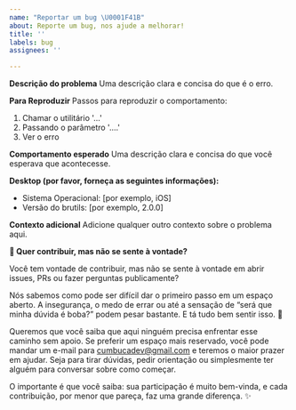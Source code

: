 ```yaml
---
name: "Reportar um bug \U0001F41B"
about: Reporte um bug, nos ajude a melhorar!
title: ''
labels: bug
assignees: ''

---
```


**Descrição do problema**
Uma descrição clara e concisa do que é o erro.

**Para Reproduzir**
Passos para reproduzir o comportamento:
1. Chamar o utilitário '...'
2. Passando o parâmetro '....'
3. Ver o erro

**Comportamento esperado**
Uma descrição clara e concisa do que você esperava que acontecesse.

**Desktop (por favor, forneça as seguintes informações):**
 - Sistema Operacional: [por exemplo, iOS]
 - Versão do brutils: [por exemplo, 2.0.0]

**Contexto adicional**
Adicione qualquer outro contexto sobre o problema aqui.

**💌 Quer contribuir, mas não se sente à vontade?**

Você tem vontade de contribuir, mas não se sente à vontade em abrir issues, PRs ou fazer perguntas publicamente?

Nós sabemos como pode ser difícil dar o primeiro passo em um espaço aberto. A insegurança, o medo de errar ou até a sensação de “será que minha dúvida é boba?” podem pesar bastante. E tá tudo bem sentir isso. 💜

Queremos que você saiba que aqui ninguém precisa enfrentar esse caminho sem apoio. Se preferir um espaço mais reservado, você pode mandar um e-mail para cumbucadev@gmail.com e teremos o maior prazer em ajudar. Seja para tirar dúvidas, pedir orientação ou simplesmente ter alguém para conversar sobre como começar.

O importante é que você saiba: sua participação é muito bem-vinda, e cada contribuição, por menor que pareça, faz uma grande diferença. ✨
